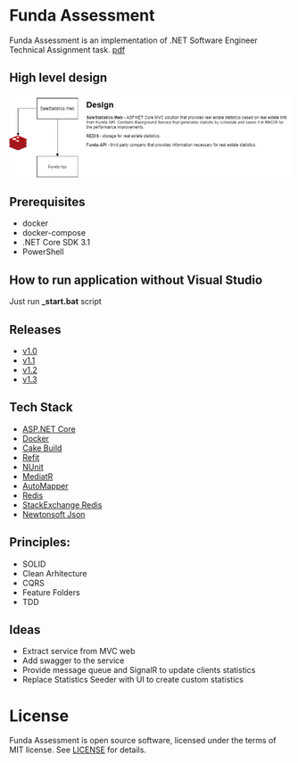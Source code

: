 # Funda Assessment
Funda Assessment is an implementation of .NET Software Engineer Technical Assignment task. [pdf](docs/assessment.pdf)

## High level design 
![High level design](docs/high-level-design.png)

## Prerequisites
* docker 
* docker-compose
* .NET Core SDK 3.1
* PowerShell

## How to run application without Visual Studio
Just run **_start.bat** script

## Releases
 * [v1.0](https://github.com/iivchenko/funda-assessment/releases/v1.0)
 * [v1.1](https://github.com/iivchenko/funda-assessment/releases/v1.1)
 * [v1.2](https://github.com/iivchenko/funda-assessment/releases/v1.2)
 * [v1.3](https://github.com/iivchenko/funda-assessment/releases/v1.3)
 
## Tech Stack
 * [ASP.NET Core](https://docs.microsoft.com/en-us/aspnet/core/?view=aspnetcore-3.1)
 * [Docker](https://www.docker.com/)
 * [Cake Build](https://cakebuild.net/)
 * [Refit](https://github.com/reactiveui/refit) 
 * [NUnit](https://nunit.org/)
 * [MediatR](https://github.com/jbogard/MediatR)
 * [AutoMapper](https://automapper.org/)
 * [Redis](https://redis.io/)
 * [StackExchange Redis](https://github.com/StackExchange/StackExchange.Redis)
 * [Newtonsoft Json](https://www.newtonsoft.com/json)

## Principles:
 * SOLID
 * Clean Arhitecture
 * CQRS
 * Feature Folders
 * TDD

## Ideas
 * Extract service from MVC web
 * Add swagger to the service
 * Provide message queue and SignalR to update clients statistics 
 * Replace Statistics Seeder with UI to create custom statistics

# License

Funda Assessment is open source software, licensed under the terms of MIT license. 
See [LICENSE](LICENSE) for details.
